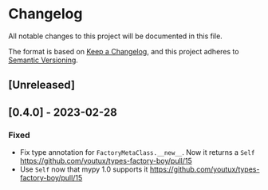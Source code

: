 # Changelog

All notable changes to this project will be documented in this file.

The format is based on [Keep a Changelog](https://keepachangelog.com/en/1.0.0/),
and this project adheres to [Semantic Versioning](https://semver.org/spec/v2.0.0.html).

<!-- Template

## [0.0.1] - 1970-01-01
### Added

- X
- Y

### Changed
### Deprecated
### Removed
### Fixed
### Security
-->

## [Unreleased]

## [0.4.0] - 2023-02-28

### Fixed

- Fix type annotation for `FactoryMetaClass.__new__`. Now it returns a `Self` https://github.com/youtux/types-factory-boy/pull/15
- Use `Self` now that mypy 1.0 supports it https://github.com/youtux/types-factory-boy/pull/15
